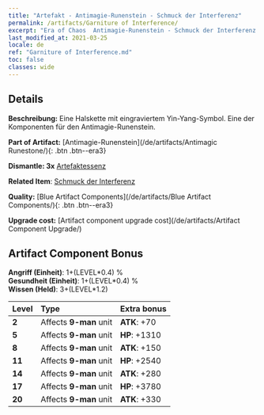```yaml
---
title: "Artefakt - Antimagie-Runenstein - Schmuck der Interferenz"
permalink: /artifacts/Garniture of Interference/
excerpt: "Era of Chaos  Antimagie-Runenstein - Schmuck der Interferenz. Eine Halskette mit eingraviertem Yin-Yang-Symbol. Eine der Komponenten für den Antimagie-Runenstein."
last_modified_at: 2021-03-25
locale: de
ref: "Garniture of Interference.md"
toc: false
classes: wide
---
```




## Details

 **Beschreibung:** Eine Halskette mit eingraviertem Yin-Yang-Symbol. Eine der Komponenten für den Antimagie-Runenstein.

 **Part of Artifact:** [Antimagie-Runenstein](/de/artifacts/Antimagic Runestone/){: .btn .btn--era3}

 **Dismantle: 3x** [Artefaktessenz](/de/Items/con_905/)

 **Related Item**: [Schmuck der Interferenz](/de/Items/art_118/)

 **Quality:** [Blue Artifact Components](/de/artifacts/Blue Artifact Components/){: .btn .btn--era3}

 **Upgrade cost:** [Artifact component upgrade cost](/de/artifacts/Artifact Component Upgrade/)

## Artifact Component Bonus

  **Angriff (Einheit)**: 1+(LEVEL\*0.4) %<br/>**Gesundheit (Einheit)**: 1+(LEVEL\*0.4) %<br/>**Wissen (Held)**: 3+(LEVEL\*1.2)

  |  Level  | Type |    Extra bonus  | 
  |:--------|:-----|:----------------| 
  | **2** | Affects **9-man** unit | **ATK**: +70 | 
  | **5** | Affects **9-man** unit | **HP**: +1310 | 
  | **8** | Affects **9-man** unit | **ATK**: +150 | 
  | **11** | Affects **9-man** unit | **HP**: +2540 | 
  | **14** | Affects **9-man** unit | **ATK**: +280 | 
  | **17** | Affects **9-man** unit | **HP**: +3780 | 
  | **20** | Affects **9-man** unit | **ATK**: +330 | 

